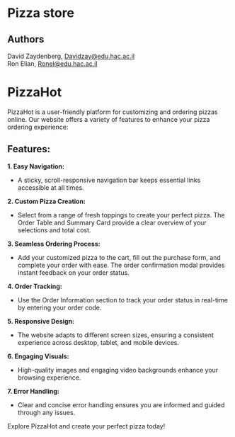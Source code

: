 # Pizza store
## Authors
David Zaydenberg, Davidzay@edu.hac.ac.il<br>
Ron Elian, Ronel@edu.hac.ac.il<br>

# PizzaHot

PizzaHot is a user-friendly platform for customizing and ordering pizzas online. Our website offers a variety of features to enhance your pizza ordering experience:

## Features:

**1. Easy Navigation:**
- A sticky, scroll-responsive navigation bar keeps essential links accessible at all times.

**2. Custom Pizza Creation:**
- Select from a range of fresh toppings to create your perfect pizza. The Order Table and Summary Card provide a clear overview of your selections and total cost.

**3. Seamless Ordering Process:**
- Add your customized pizza to the cart, fill out the purchase form, and complete your order with ease. The order confirmation modal provides instant feedback on your order status.

**4. Order Tracking:**
- Use the Order Information section to track your order status in real-time by entering your order code.

**5. Responsive Design:**
- The website adapts to different screen sizes, ensuring a consistent experience across desktop, tablet, and mobile devices.

**6. Engaging Visuals:**
- High-quality images and engaging video backgrounds enhance your browsing experience.

**7. Error Handling:**
- Clear and concise error handling ensures you are informed and guided through any issues.

Explore PizzaHot and create your perfect pizza today!
